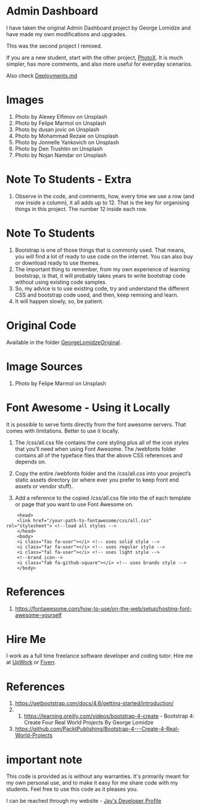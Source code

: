 # Admin Dashboard

I have taken the original Admin Dashboard project by George Lomidze and have made my own modifications and upgrades.

This was the second project I remixed. 

If you are a new student, start with the other project, [PhotoX](PhotoX). It is much simpler, has more comments, and also more useful for everyday scenarios.

Also check [Deployments.md](Deployments.md)

# Images

1. Photo by Alexey Elfimov on Unsplash
1. Photo by Felipe Marmol on Unsplash
1. Photo by dusan jovic on Unsplash
1. Photo by Mohammad Rezaie on Unsplash
1. Photo by Jonnelle Yankovich on Unsplash
1. Photo by Den Trushtin on Unsplash
1. Photo by Nojan Namdar on Unsplash

# Note To Students - Extra

1. Observe in the code, and comments, how, every time we use a row (and row inside a column), it all adds up to 12. That is the key for organising things in this project. The number 12 inside each row.

# Note To Students

1. Bootstrap is one of those things that is commonly used. That means, you will find a lot of ready to use code on the internet. You can also buy or download ready to use themes.
1. The important thing to remember, from my own experience of learning bootstrap, is that, it will probably takes years to write bootstrap code without using existing code samples. 
1. So, my advice is to use existing code, try and understand the different CSS and bootstrap code used, and then, keep remixing and learn. 
1. It will happen slowly, so, be patient.

# Original Code

Available in the folder [GeorgeLomidzeOriginal](../GeorgeLomidzeOriginal/).

# Image Sources

1. Photo by Felipe Marmol on Unsplash

# Font Awesome - Using it Locally

It is possible to serve fonts directly from the font awesome servers. That comes with limitations. Better to use it locally.

1. The /css/all.css file contains the core styling plus all of the icon styles that you’ll need when using Font Awesome. The /webfonts folder contains all of the typeface files that the above CSS references and depends on.

1. Copy the entire /webfonts folder and the /css/all.css into your project’s static assets directory (or where ever you prefer to keep front end assets or vendor stuff).

1. Add a reference to the copied /css/all.css file into the <head> of each template or page that you want to use Font Awesome on.

```
    <head>
    <link href="/your-path-to-fontawesome/css/all.css" rel="stylesheet"> <!--load all styles -->
    </head>
    <body>
    <i class="fas fa-user"></i> <!-- uses solid style -->
    <i class="far fa-user"></i> <!-- uses regular style -->
    <i class="fal fa-user"></i> <!-- uses light style -->
    <!--brand icon-->
    <i class="fab fa-github-square"></i> <!-- uses brands style -->
    </body>

```

# References

1. https://fontawesome.com/how-to-use/on-the-web/setup/hosting-font-awesome-yourself

# Hire Me

I work as a full time freelance software developer and coding tutor. Hire me at [UpWork](https://www.upwork.com/fl/vijayasimhabr) or [Fiverr](https://www.fiverr.com/jay_codeguy). 

# References

1. https://getbootstrap.com/docs/4.6/getting-started/introduction/
2. 1. https://learning.oreilly.com/videos/bootstrap-4-create - Bootstrap 4: Create Four Real World Projects By George Lomidze
3. https://github.com/PacktPublishing/Bootstrap-4---Create-4-Real-World-Projects

# important note 

This code is provided as is without any warranties. It's primarily meant for my own personal use, and to make it easy for me share code with my students. Feel free to use this code as it pleases you.

I can be reached through my website - [Jay's Developer Profile](https://jay-study-nildana.github.io/developerprofile)